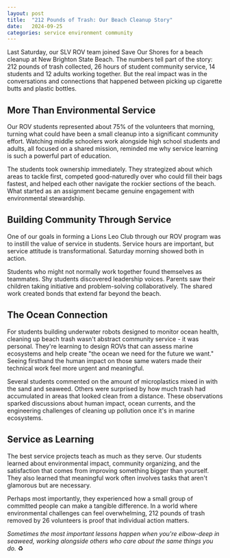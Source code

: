 ```yaml
---
layout: post
title:  "212 Pounds of Trash: Our Beach Cleanup Story"
date:   2024-09-25
categories: service environment community
---
```


Last Saturday, our SLV ROV team joined Save Our Shores for a beach cleanup at New Brighton State Beach. The numbers tell part of the story: 212 pounds of trash collected, 26 hours of student community service, 14 students and 12 adults working together. But the real impact was in the conversations and connections that happened between picking up cigarette butts and plastic bottles.

## More Than Environmental Service

Our ROV students represented about 75% of the volunteers that morning, turning what could have been a small cleanup into a significant community effort. Watching middle schoolers work alongside high school students and adults, all focused on a shared mission, reminded me why service learning is such a powerful part of education.

The students took ownership immediately. They strategized about which areas to tackle first, competed good-naturedly over who could fill their bags fastest, and helped each other navigate the rockier sections of the beach. What started as an assignment became genuine engagement with environmental stewardship.

## Building Community Through Service

One of our goals in forming a Lions Leo Club through our ROV program was to instill the value of service in students. Service hours are important, but service attitude is transformational. Saturday morning showed both in action.

Students who might not normally work together found themselves as teammates. Shy students discovered leadership voices. Parents saw their children taking initiative and problem-solving collaboratively. The shared work created bonds that extend far beyond the beach.

## The Ocean Connection

For students building underwater robots designed to monitor ocean health, cleaning up beach trash wasn't abstract community service - it was personal. They're learning to design ROVs that can assess marine ecosystems and help create "the ocean we need for the future we want." Seeing firsthand the human impact on those same waters made their technical work feel more urgent and meaningful.

Several students commented on the amount of microplastics mixed in with the sand and seaweed. Others were surprised by how much trash had accumulated in areas that looked clean from a distance. These observations sparked discussions about human impact, ocean currents, and the engineering challenges of cleaning up pollution once it's in marine ecosystems.

## Service as Learning

The best service projects teach as much as they serve. Our students learned about environmental impact, community organizing, and the satisfaction that comes from improving something bigger than yourself. They also learned that meaningful work often involves tasks that aren't glamorous but are necessary.

Perhaps most importantly, they experienced how a small group of committed people can make a tangible difference. In a world where environmental challenges can feel overwhelming, 212 pounds of trash removed by 26 volunteers is proof that individual action matters.

*Sometimes the most important lessons happen when you're elbow-deep in seaweed, working alongside others who care about the same things you do.* ♻️